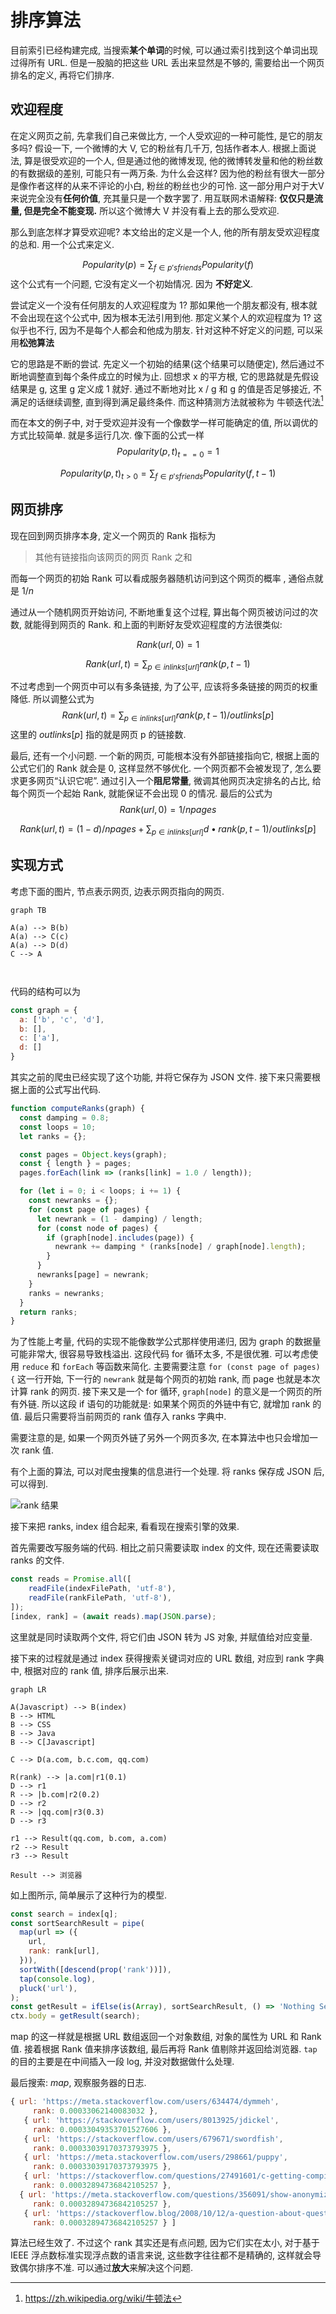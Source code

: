 # 排序算法

目前索引已经构建完成, 当搜索**某个单词**的时候, 可以通过索引找到这个单词出现过得所有 URL. 但是一股脑的把这些 URL 丢出来显然是不够的, 需要给出一个网页排名的定义, 再将它们排序.



## 欢迎程度

在定义网页之前, 先拿我们自己来做比方, 一个人受欢迎的一种可能性, 是它的朋友多吗? 假设一下, 一个微博的大 V, 它的粉丝有几千万, 包括作者本人. 根据上面说法, 算是很受欢迎的一个人, 但是通过他的微博发现, 他的微博转发量和他的粉丝数的有数据级的差别, 可能只有一两万条. 为什么会这样? 因为他的粉丝有很大一部分是像作者这样的从来不评论的小白, 粉丝的粉丝也少的可怜. 这一部分用户对于大V 来说完全没有**任何价值**, 充其量只是一个数字罢了. 
用互联网术语解释: **仅仅只是流量, 但是完全不能变现.** 所以这个微博大 V 并没有看上去的那么受欢迎.

那么到底怎样才算受欢迎呢? 本文给出的定义是一个人, 他的所有朋友受欢迎程度的总和. 用一个公式来定义.

$$
Popularity(p) = \sum_{f\in p's friends} Popularity(f)
$$
这个公式有一个问题, 它没有定义一个初始情况. 因为 **不好定义**. 

尝试定义一个没有任何朋友的人欢迎程度为 1? 那如果他一个朋友都没有, 根本就不会出现在这个公式中, 因为根本无法引用到他. 
那定义某个人的欢迎程度为 1? 这似乎也不行, 因为不是每个人都会和他成为朋友. 针对这种不好定义的问题, 可以采用**松弛算法**

它的思路是不断的尝试. 先定义一个初始的结果(这个结果可以随便定), 然后通过不断地调整直到每个条件成立的时候为止. 回想求 x 的平方根, 它的思路就是先假设结果是 g, 这里 g 定义成 1 就好. 通过不断地对比 x / g 和 g 的值是否足够接近, 不满足的话继续调整, 直到得到满足最终条件. 而这种猜测方法就被称为 牛顿迭代法[^1]

而在本文的例子中, 对于受欢迎并没有一个像数学一样可能确定的值, 所以调优的方式比较简单. 就是多运行几次. 像下面的公式一样
$$
Popularity(p, t)_{t == 0} = 1
$$

$$
Popularity(p, t)_{t > 0} =  \sum_{f\in p's friends}Popularity(f, t - 1)
$$



## 网页排序

现在回到网页排序本身, 定义一个网页的 Rank 指标为

> 其他有链接指向该网页的网页 Rank 之和

而每一个网页的初始 Rank 可以看成服务器随机访问到这个网页的概率 , 通俗点就是 $1/n$

通过从一个随机网页开始访问, 不断地重复这个过程, 算出每个网页被访问过的次数, 就能得到网页的 Rank. 和上面的判断好友受欢迎程度的方法很类似:


$$
Rank(url, 0) = 1
$$

$$
Rank(url, t) = \sum_{p\in inlinks[url]} rank(p, t - 1)
$$

不过考虑到一个网页中可以有多条链接, 为了公平,  应该将多条链接的网页的权重降低. 所以调整公式为 
$$
Rank(url, t) = \sum_{p\in inlinks[url]} rank(p, t - 1) / outlinks[p]
$$
这里的 $outlinks[p]$ 指的就是网页 p 的链接数.

最后, 还有一个小问题. 一个新的网页, 可能根本没有外部链接指向它, 根据上面的公式它们的 Rank 就会是 0, 这样显然不够优化. 一个网页都不会被发现了, 怎么要求更多网页“认识它呢”. 通过引入一个**阻尼常量**, 微调其他网页决定排名的占比, 给每个网页一个起始 Rank, 就能保证不会出现 0 的情况. 最后的公式为
$$
Rank(url, 0) = 1 / npages
$$

$$
Rank(url, t) = (1 - d) / npages + \sum_{p\in inlinks[url]} d • rank(p, t - 1) / outlinks[p]
$$

## 实现方式

考虑下面的图片, 节点表示网页, 边表示网页指向的网页. 

```mermaid
graph TB

A(a) --> B(b)
A(a) --> C(c)
A(a) --> D(d)
C --> A



```

代码的结构可以为

```js
const graph = {
  a: ['b', 'c', 'd'],
  b: [],
  c: ['a'],
  d: []
}
```

其实之前的爬虫已经实现了这个功能, 并将它保存为 JSON 文件. 接下来只需要根据上面的公式写出代码.

```js
function computeRanks(graph) {
  const damping = 0.8;
  const loops = 10;
  let ranks = {};

  const pages = Object.keys(graph);
  const { length } = pages;
  pages.forEach(link => (ranks[link] = 1.0 / length));

  for (let i = 0; i < loops; i += 1) {
    const newranks = {};
    for (const page of pages) {
      let newrank = (1 - damping) / length;
      for (const node of pages) {
        if (graph[node].includes(page)) {
          newrank += damping * (ranks[node] / graph[node].length);
        }
      }
      newranks[page] = newrank;
    }
    ranks = newranks;
  }
  return ranks;
}
```

为了性能上考量, 代码的实现不能像数学公式那样使用递归, 因为 graph 的数据量可能非常大, 很容易导致栈溢出. 这段代码 for 循环太多, 不是很优雅. 可以考虑使用 `reduce` 和 `forEach` 等函数来简化. 主要需要注意 `for (const page of pages) {` 这一行开始, 下一行的 `newrank` 就是每个网页的初始 rank, 而 page 也就是本次计算 rank 的网页. 接下来又是一个 for 循环, `graph[node]` 的意义是一个网页的所有外链. 所以这段 if 语句的功能就是: 如果某个网页的外链中有它, 就增加 rank 的值. 最后只需要将当前网页的 rank 值存入 ranks 字典中.

需要注意的是, 如果一个网页外链了另外一个网页多次, 在本算法中也只会增加一次 rank 值.

有个上面的算法, 可以对爬虫搜集的信息进行一个处理. 将 ranks 保存成 JSON 后, 可以得到.

![rank 结果](/Users/yk/Documents/paper/pages/image-20180428145819196.png)

接下来把 ranks, index 组合起来, 看看现在搜索引擎的效果.



首先需要改写服务端的代码. 相比之前只需要读取 index 的文件, 现在还需要读取 ranks 的文件.

```js
const reads = Promise.all([
	readFile(indexFilePath, 'utf-8'),
	readFile(rankFilePath, 'utf-8'),
]);
[index, rank] = (await reads).map(JSON.parse);
```

这里就是同时读取两个文件, 将它们由 JSON 转为 JS 对象, 并赋值给对应变量.

接下来的过程就是通过 index 获得搜索关键词对应的 URL 数组, 对应到 rank 字典中, 根据对应的 rank 值, 排序后展示出来. 

```mermaid
graph LR

A(Javascript) --> B(index)
B --> HTML
B --> CSS
B --> Java
B --> C[Javascript]

C --> D(a.com, b.c.com, qq.com)

R(rank) --> |a.com|r1(0.1)
D --> r1
R --> |b.com|r2(0.2)
D --> r2
R --> |qq.com|r3(0.3)
D --> r3

r1 --> Result(qq.com, b.com, a.com)
r2 --> Result
r3 --> Result

Result --> 浏览器
```

如上图所示, 简单展示了这种行为的模型.

```js
const search = index[q];
const sortSearchResult = pipe(
  map(url => ({
    url,
    rank: rank[url],
  })),
  sortWith([descend(prop('rank'))]),
  tap(console.log),
  pluck('url'),
);
const getResult = ifElse(is(Array), sortSearchResult, () => 'Nothing Search');
ctx.body = getResult(search);

```

map 的这一样就是根据 URL 数组返回一个对象数组, 对象的属性为 URL 和 Rank 值. 接着根据 Rank 值来排序该数组, 最后再将 Rank 值剔除并返回给浏览器. `tap` 的目的主要是在中间插入一段 log, 并没对数据做什么处理.

最后搜索: *map*, 观察服务器的日志.

```js
{ url: 'https://meta.stackoverflow.com/users/634474/dymmeh',
     rank: 0.00033062140083032 },
   { url: 'https://stackoverflow.com/users/8013925/jdickel',
     rank: 0.00033049353701527606 },
   { url: 'https://stackoverflow.com/users/679671/swordfish',
     rank: 0.00033039170373793975 },
   { url: 'https://meta.stackoverflow.com/users/298661/puppy',
     rank: 0.00033039170373793975 },
   { url: 'https://stackoverflow.com/questions/27491601/c-getting-compilation-error-while-insert-string-into-a-map',
     rank: 0.00032894736842105257 },
  { url: 'https://meta.stackoverflow.com/questions/356091/show-anonymized-but-complete-voting-information-to-moderators',
     rank: 0.00032894736842105257 },
   { url: 'https://stackoverflow.blog/2008/10/12/a-question-about-questions/',
     rank: 0.00032894736842105257 } ]
```

算法已经生效了. 不过这个 rank 其实还是有点问题, 因为它们实在太小, 对于基于 IEEE 浮点数标准实现浮点数的语言来说, 这些数字往往都不是精确的, 这样就会导致偶尔排序不准. 可以通过**放大**来解决这个问题.



[^1]: https://zh.wikipedia.org/wiki/牛顿法